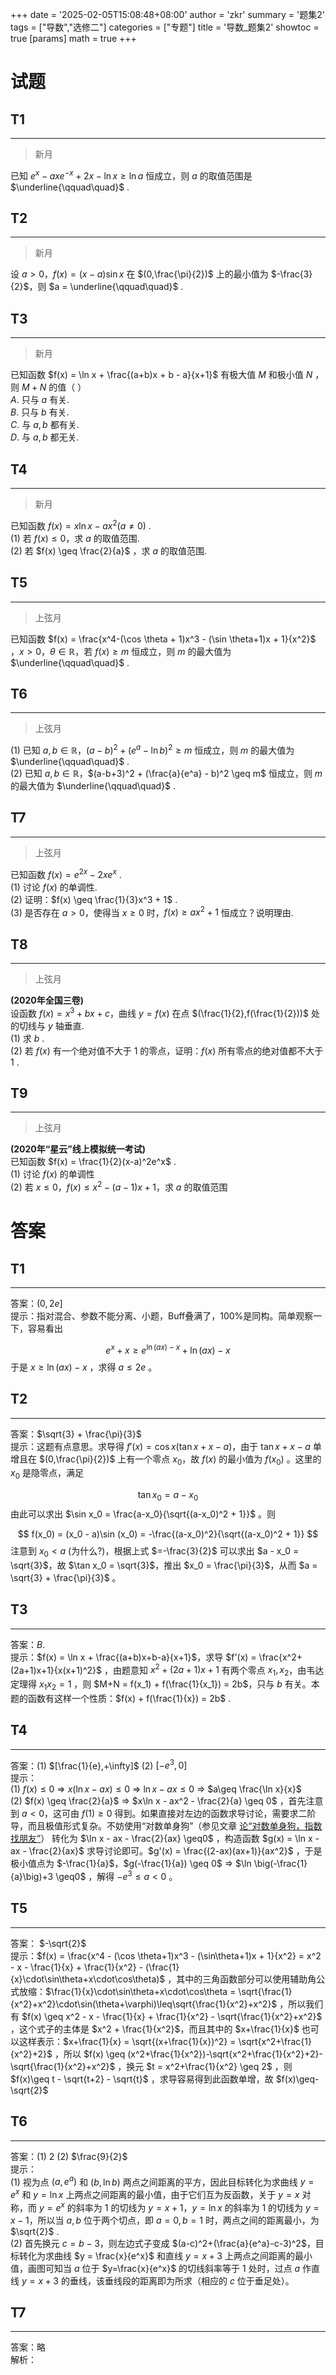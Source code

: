 +++
date = '2025-02-05T15:08:48+08:00'
author = 'zkr'
summary = '题集2'
tags = ["导数","选修二"]
categories = ["专题"]
title = '导数_题集2'
showtoc = true
[params]
    math = true
+++


# 试题
## T1
----
> 新月

已知 $e^x - axe^{-x} + 2x - \ln x \geq \ln a$ 恒成立，则 $a$ 的取值范围是 $\underline{\qquad\quad}$ .


## T2
-----
> 新月

设 $a > 0$，$f(x) = (x-a)\sin x$ 在 $(0,\frac{\pi}{2})$ 上的最小值为 $-\frac{3}{2}$，则 $a = \underline{\qquad\quad}$ .  

## T3
--------
> 新月

已知函数 $f(x) = \ln x + \frac{(a+b)x + b - a}{x+1}$ 有极大值 $M$ 和极小值 $N$ ，则 $M+N$ 的值（     ）  
$A.$ 只与 $a$ 有关.  
$B.$ 只与 $b$  有关.  
$C.$ 与 $a,b$ 都有关.  
$D.$ 与 $a,b$ 都无关.  

## T4
--------
> 新月

已知函数 $f(x) = x\ln x - ax^2(a\neq0)$ .  
(1) 若 $f(x) \leq 0$，求 $a$ 的取值范围.  
(2) 若 $f(x) \geq \frac{2}{a}$ ，求 $a$ 的取值范围.

## T5
-------
> 上弦月

已知函数 $f(x) = \frac{x^4-(\cos \theta + 1)x^3 - (\sin \theta+1)x + 1}{x^2}$ ，$x > 0$，$\theta \in \mathbb{R}$，若 $f(x) \geq m$ 恒成立，则 $m$ 的最大值为 $\underline{\qquad\quad}$ .


## T6
----------
> 上弦月

(1) 已知 $a,b\in\mathbb{R}$，$(a-b)^2 + (e^a - \ln b)^2 \geq m$ 恒成立，则 $m$ 的最大值为 $\underline{\qquad\quad}$ .    
(2) 已知 $a,b\in\mathbb{R}$，$(a-b+3)^2 + (\frac{a}{e^a} - b)^2 \geq m$ 恒成立，则 $m$ 的最大值为 $\underline{\qquad\quad}$ .  

## T7
------
> 上弦月

已知函数 $f(x) = e^{2x} - 2xe^x$ .  
(1) 讨论 $f(x)$ 的单调性.  
(2) 证明：$f(x) \geq \frac{1}{3}x^3 + 1$ .    
(3) 是否存在 $a > 0$，使得当 $x\geq0$ 时，$f(x)\geq ax^2+1$ 恒成立？说明理由.

## T8
-------
> 上弦月

**(2020年全国三卷)**   
设函数 $f(x) = x^3 + bx + c$，曲线 $y = f(x)$ 在点 $(\frac{1}{2},f(\frac{1}{2}))$ 处的切线与 $y$ 轴垂直.  
(1) 求 $b$ .  
(2) 若 $f(x)$ 有一个绝对值不大于 $1$ 的零点，证明：$f(x)$ 所有零点的绝对值都不大于 $1$ .


## T9
--------
> 上弦月

**(2020年“星云”线上模拟统一考试)**  
已知函数 $f(x) = \frac{1}{2}(x-a)^2e^x$ .  
(1) 讨论 $f(x)$ 的单调性  
(2) 若 $x\leq0$，$f(x)\leq x^2-(a-1)x+1$，求 $a$ 的取值范围


# 答案

## T1
---
答案：$(0, 2e]$  
提示：指对混合、参数不能分离、小题，Buff叠满了，100%是同构。简单观察一下，容易看出

$$
e^x +x \geq e^{\ln{(ax)-x}}+\ln{(ax)-x}
$$
于是 $x \geq \ln (ax) - x$ ，求得 $a \leq 2e$ 。  

## T2
-------
答案：$\sqrt{3} + \frac{\pi}{3}$      
提示：这题有点意思。求导得 $f'(x) = \cos x(\tan x + x - a)$，由于 $\tan x + x - a$ 单增且在 $(0,\frac{\pi}{2})$ 上有一个零点 $x_0$，故 $f(x)$ 的最小值为 $f(x_0)$ 。这里的 $x_0$ 是隐零点，满足

$$
\tan x_0 = a - x_0
$$
由此可以求出 $\sin x_0 = \frac{a-x_0}{\sqrt{(a-x_0)^2 + 1}}$ 。则

$$
f(x_0) = (x_0 - a)\sin (x_0) = -\frac{(a-x_0)^2}{\sqrt{(a-x_0)^2 + 1}}
$$
注意到 $x_0 < a$ (为什么?)，根据上式 $=-\frac{3}{2}$ 可以求出 $a - x_0 = \sqrt{3}$，故 $\tan x_0 = \sqrt{3}$，推出 $x_0 = \frac{\pi}{3}$，从而 $a = \sqrt{3} + \frac{\pi}{3}$ 。


## T3
------
答案：$B.$  
提示：$f(x) = \ln x + \frac{(a+b)x+b-a}{x+1}$，求导 $f'(x) = \frac{x^2+(2a+1)x+1}{x(x+1)^2}$ ，由题意知 $x^2 + (2a+1)x + 1$ 有两个零点 $x_1,x_2$，由韦达定理得 $x_1x_2 = 1$ ，则 $M+N = f(x_1) + f(\frac{1}{x_1}) = 2b$，只与 $b$ 有关。本题的函数有这样一个性质：$f(x) + f(\frac{1}{x}) = 2b$ .  

## T4
-------
答案：(1) $[\frac{1}{e},+\infty]$   (2) $[-e^3,0]$  
提示：  
(1) $f(x) \leq 0$ $\Longrightarrow$ $x(\ln x - ax) \leq 0$ $\Longrightarrow$ $\ln x - ax\leq 0$ $\Longrightarrow$ $a\geq \frac{\ln x}{x}$   
(2) $f(x) \geq \frac{2}{a}$ $\Longrightarrow$ $x\ln x - ax^2 - \frac{2}{a} \geq 0$ ，首先注意到 $a < 0$，这可由 $f(1)\geq 0$ 得到。如果直接对左边的函数求导讨论，需要求二阶导，而且极值形式复杂。不妨使用“对数单身狗”（参见文章 [论“对数单身狗，指数找朋友”](/posts/方法论/论“对数单身狗、指数找朋友”)） 转化为 $\ln x - ax - \frac{2}{ax} \geq0$ ，构造函数 $g(x) = \ln x - ax - \frac{2}{ax}$ 求导讨论即可。$g'(x) = \frac{(2-ax)(ax+1)}{ax^2}$ ，于是极小值点为 $-\frac{1}{a}$，$g(-\frac{1}{a}) \geq 0$ $\Longrightarrow$ $\ln \big(-\frac{1}{a}\big)+3 \geq0$ ，解得 $-e^3 \leq a < 0$ 。

## T5
--------
答案：  $-\sqrt{2}$  
提示：$f(x) = \frac{x^4 - (\cos \theta+1)x^3 - (\sin\theta+1)x + 1}{x^2} = x^2 - x - \frac{1}{x} + \frac{1}{x^2} - (\frac{1}{x}\cdot\sin\theta+x\cdot\cos\theta)$ ，其中的三角函数部分可以使用辅助角公式放缩：$\frac{1}{x}\cdot\sin\theta+x\cdot\cos\theta = \sqrt{\frac{1}{x^2}+x^2}\cdot\sin(\theta+\varphi)\leq\sqrt{\frac{1}{x^2}+x^2}$ ，所以我们有 $f(x) \geq x^2 -  x - \frac{1}{x} + \frac{1}{x^2} - \sqrt{\frac{1}{x^2}+x^2}$ ，这个式子的主体是 $x^2 + \frac{1}{x^2}$，而且其中的 $x+\frac{1}{x}$ 也可以这样表示：$x+\frac{1}{x} = \sqrt{(x+\frac{1}{x})^2} = \sqrt{x^2+\frac{1}{x^2}+2}$ ，所以 $f(x) \geq (x^2+\frac{1}{x^2})-\sqrt{x^2+\frac{1}{x^2}+2}-\sqrt{\frac{1}{x^2}+x^2}$ ，换元 $t = x^2+\frac{1}{x^2} \geq 2$ ，则 $f(x)\geq t - \sqrt{t+2} - \sqrt{t}$ ，求导容易得到此函数单增，故 $f(x)\geq-\sqrt{2}$    

## T6
--------
答案：(1) $2$   (2) $\frac{9}{2}$   
提示：  
(1) 视为点 $(a,e^a)$ 和 $(b,\ln b)$ 两点之间距离的平方，因此目标转化为求曲线 $y = e^x$ 和 $y = \ln x$ 上两点之间距离的最小值，由于它们互为反函数，关于 $y=x$ 对称，而 $y = e^x$ 的斜率为 $1$ 的切线为 $y=x+1$，$y=\ln x$ 的斜率为 $1$ 的切线为 $y = x - 1$，所以当 $a,b$ 位于两个切点，即 $a=0,b=1$ 时，两点之间的距离最小，为 $\sqrt{2}$ .  
(2) 首先换元 $c = b-3$，则左边式子变成 $(a-c)^2+(\frac{a}{e^a}-c-3)^2$，目标转化为求曲线 $y = \frac{x}{e^x}$ 和直线 $y=x+3$ 上两点之间距离的最小值，画图可知当 $a$ 位于 $y=\frac{x}{e^x}$ 的切线斜率等于 $1$ 处时，过点 $a$ 作直线 $y = x + 3$ 的垂线，该垂线段的距离即为所求（相应的 $c$ 位于垂足处）。  

## T7
----
答案：略  
解析：



